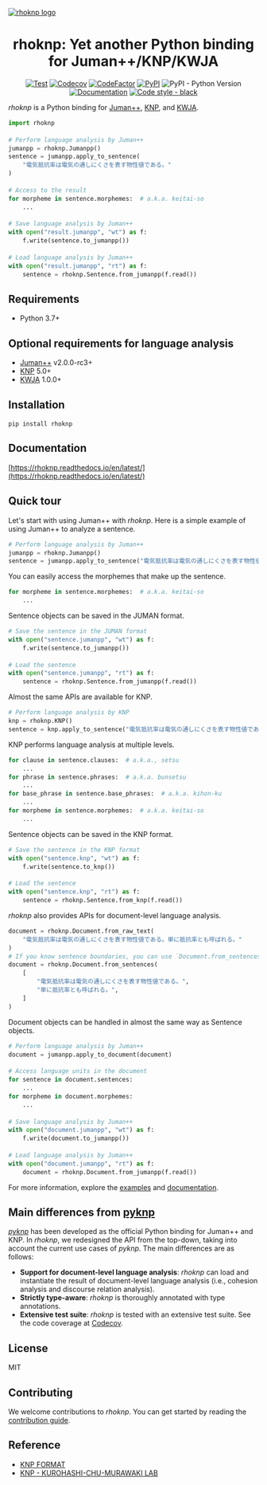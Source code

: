 <!-- markdownlint-disable-next-line -->
<p style="text-align: center">
<a href="https://rhoknp.readthedocs.io/en/latest/" rel="noopener" target="_blank">

[//]: # (<img width="150" src="https://raw.githubusercontent.com/ku-nlp/rhoknp/main/docs/_static/logo.png" alt="rhoknp logo">)
<img width="150" src="https://lotus.kuee.kyoto-u.ac.jp/~ueda/rhoknp/logo.png" alt="rhoknp logo">
</a>
</p>

<h1 style="text-align: center">rhoknp: Yet another Python binding for Juman++/KNP/KWJA</h1>

<p style="text-align: center">
<a href="https://github.com/ku-nlp/rhoknp/actions/workflows/test.yml"><img alt="Test" src="https://img.shields.io/github/actions/workflow/status/ku-nlp/rhoknp/test.yml?branch=main&logo=github&label=test&style=flat-square"></a>
<a href="https://codecov.io/gh/ku-nlp/rhoknp"><img alt="Codecov" src="https://img.shields.io/codecov/c/github/ku-nlp/rhoknp?logo=codecov&style=flat-square"></a>
<a href="https://www.codefactor.io/repository/github/ku-nlp/rhoknp"><img alt="CodeFactor" src="https://img.shields.io/codefactor/grade/github/ku-nlp/rhoknp?style=flat-square"></a>
<a href="https://pypi.org/project/rhoknp/"><img alt="PyPI" src="https://img.shields.io/pypi/v/rhoknp?style=flat-square"></a>
<img alt="PyPI - Python Version" src="https://img.shields.io/pypi/pyversions/rhoknp?style=flat-square">
<a href="https://rhoknp.readthedocs.io/en/latest/"><img alt="Documentation" src="https://img.shields.io/readthedocs/rhoknp?style=flat-square"></a>
<a href="https://github.com/psf/black"><img alt="Code style - black" src="https://img.shields.io/badge/code%20style-black-222222?style=flat-square"></a>
</p>

*rhoknp* is a Python binding for [Juman++](https://github.com/ku-nlp/jumanpp), [KNP](https://github.com/ku-nlp/knp), and [KWJA](https://github.com/ku-nlp/kwja).

```python
import rhoknp

# Perform language analysis by Juman++
jumanpp = rhoknp.Jumanpp()
sentence = jumanpp.apply_to_sentence(
    "電気抵抗率は電気の通しにくさを表す物性値である。"
)

# Access to the result
for morpheme in sentence.morphemes:  # a.k.a. keitai-so
    ...

# Save language analysis by Juman++
with open("result.jumanpp", "wt") as f:
    f.write(sentence.to_jumanpp())

# Load language analysis by Juman++
with open("result.jumanpp", "rt") as f:
    sentence = rhoknp.Sentence.from_jumanpp(f.read())
```

## Requirements

- Python 3.7+

## Optional requirements for language analysis

- [Juman++](https://github.com/ku-nlp/jumanpp) v2.0.0-rc3+
- [KNP](https://github.com/ku-nlp/knp) 5.0+
- [KWJA](https://github.com/ku-nlp/kwja) 1.0.0+

## Installation

```shell
pip install rhoknp
```

## Documentation

[https://rhoknp.readthedocs.io/en/latest/](https://rhoknp.readthedocs.io/en/latest/)

## Quick tour

Let's start with using Juman++ with *rhoknp*.
Here is a simple example of using Juman++ to analyze a sentence.

```python
# Perform language analysis by Juman++
jumanpp = rhoknp.Jumanpp()
sentence = jumanpp.apply_to_sentence("電気抵抗率は電気の通しにくさを表す物性値である。")
```

You can easily access the morphemes that make up the sentence.

```python
for morpheme in sentence.morphemes:  # a.k.a. keitai-so
    ...
```

Sentence objects can be saved in the JUMAN format.

```python
# Save the sentence in the JUMAN format
with open("sentence.jumanpp", "wt") as f:
    f.write(sentence.to_jumanpp())

# Load the sentence
with open("sentence.jumanpp", "rt") as f:
    sentence = rhoknp.Sentence.from_jumanpp(f.read())
```

Almost the same APIs are available for KNP.

```python
# Perform language analysis by KNP
knp = rhoknp.KNP()
sentence = knp.apply_to_sentence("電気抵抗率は電気の通しにくさを表す物性値である。")
```

KNP performs language analysis at multiple levels.

```python
for clause in sentence.clauses:  # a.k.a., setsu
    ...
for phrase in sentence.phrases:  # a.k.a. bunsetsu
    ...
for base_phrase in sentence.base_phrases:  # a.k.a. kihon-ku
    ...
for morpheme in sentence.morphemes:  # a.k.a. keitai-so
    ...
```

Sentence objects can be saved in the KNP format.

```python
# Save the sentence in the KNP format
with open("sentence.knp", "wt") as f:
    f.write(sentence.to_knp())

# Load the sentence
with open("sentence.knp", "rt") as f:
    sentence = rhoknp.Sentence.from_knp(f.read())
```

*rhoknp* also provides APIs for document-level language analysis.

```python
document = rhoknp.Document.from_raw_text(
    "電気抵抗率は電気の通しにくさを表す物性値である。単に抵抗率とも呼ばれる。"
)
# If you know sentence boundaries, you can use `Document.from_sentences` instead.
document = rhoknp.Document.from_sentences(
    [
        "電気抵抗率は電気の通しにくさを表す物性値である。",
        "単に抵抗率とも呼ばれる。",
    ]
)
```

Document objects can be handled in almost the same way as Sentence objects.

```python
# Perform language analysis by Juman++
document = jumanpp.apply_to_document(document)

# Access language units in the document
for sentence in document.sentences:
    ...
for morpheme in document.morphemes:
    ...

# Save language analysis by Juman++
with open("document.jumanpp", "wt") as f:
    f.write(document.to_jumanpp())

# Load language analysis by Juman++
with open("document.jumanpp", "rt") as f:
    document = rhoknp.Document.from_jumanpp(f.read())
```

For more information, explore the [examples](./examples) and [documentation](https://rhoknp.readthedocs.io/en/latest/).

## Main differences from [pyknp](https://github.com/ku-nlp/pyknp/)

[*pyknp*](https://pypi.org/project/pyknp/) has been developed as the official Python binding for Juman++ and KNP.
In *rhoknp*, we redesigned the API from the top-down, taking into account the current use cases of *pyknp*.
The main differences are as follows:

- **Support for document-level language analysis**: *rhoknp* can load and instantiate the result of document-level language analysis (i.e., cohesion analysis and discourse relation analysis).
- **Strictly type-aware**: *rhoknp* is thoroughly annotated with type annotations.
- **Extensive test suite**: *rhoknp* is tested with an extensive test suite. See the code coverage at [Codecov](https://app.codecov.io/gh/ku-nlp/rhoknp).

## License

MIT

## Contributing

We welcome contributions to *rhoknp*.
You can get started by reading the [contribution guide](https://rhoknp.readthedocs.io/en/latest/contributing/index.html).

## Reference

- [KNP FORMAT](http://cr.fvcrc.i.nagoya-u.ac.jp/~sasano/knp/format.html)
- [KNP - KUROHASHI-CHU-MURAWAKI LAB](https://nlp.ist.i.kyoto-u.ac.jp/?KNP)
